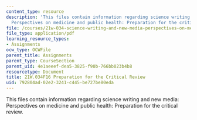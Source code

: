 ```yaml
---
content_type: resource
description: 'This files contain information regarding science writing and new media:
  Perspectives on medicine and public health: Preparation for the critical review.'
file: /courses/21w-034-science-writing-and-new-media-perspectives-on-medicine-and-public-health-fall-2016/792804ad02e23241c445be727be80eda_MIT21W_034F16_PreCritRev.pdf
file_type: application/pdf
learning_resource_types:
- Assignments
ocw_type: OCWFile
parent_title: Assignments
parent_type: CourseSection
parent_uid: 4e1aeeef-dea5-3825-f90b-766bb023b4b8
resourcetype: Document
title: 21W.034F16 Preparation for the Critical Review
uid: 792804ad-02e2-3241-c445-be727be80eda
---
```

This files contain information regarding science writing and new media: Perspectives on medicine and public health: Preparation for the critical review.

